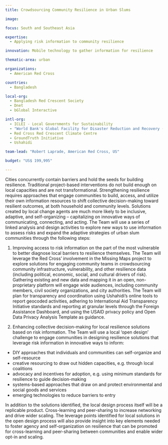 ```yaml
---
title: Crowdsourcing Community Resilience in Urban Slums

image: 

focus: South and Southeast Asia

expertise:
  - Applying risk information to community resilience

innovation: Mobile technology to gather information for resilience

thematic-area: urban

organizations:
  - American Red Cross

countries: 
  - Bangladesh

local-org: 
  - Bangladesh Red Crescent Society
  - Dnet
  - bGlobal Interactive

intl-org:
  - ICLEI - Local Governments for Sustainability
  - "World Bank's Global Facility for Disaster Reduction and Recovery (GFDRR)""
  - Red Cross Red Crescent Climate Centre
  - GroundTruth Initiative
  - Ushahidi

team-lead: "Robert Laprade, American Red Cross, US"

budget: "US$ 199,995"

---
```


Cities concurrently contain barriers and hold the seeds for building resilience. Traditional project-based interventions do not build enough on local capacities and are not transformational. Strengthening resilience requires approaches that engage communities to build, access, and utilize their own information resources to shift collective decision-making toward resilient outcomes, at both household and community levels. Solutions created by local change agents are much more likely to be inclusive, adaptive, and self-organizing – capitalizing on innovative ways of communicating, connecting, and acting. The Team will use a series of linked analysis and design activities to explore new ways to use information to assess risks and expand the adaptive strategies of urban slum communities through the following steps:

1. Improving access to risk information on the part of the most vulnerable to better diagnose local barriers to resilience themselves. The Team will leverage the Red Cross’ involvement in the Missing Maps project to explore solutions for engaging community teams in crowdsourcing community infrastructure, vulnerability, and other resilience data (including political, economic, social, and cultural drivers of risk). Gathering existing and new data and mapping it in an open, non-proprietary platform will engage wide audiences, including community members, civil society organizations, and city authorities. The Team will plan for transparency and coordination using Ushahidi’s online tools to report geocoded activities, adhering to International Aid Transparency Initiative standards and reporting at granular levels through the Foreign Assistance Dashboard, and using the USAID privacy policy and Open Data Privacy Analysis Template as guidance.

2. Enhancing collective decision-making for local resilience solutions based on risk information. The Team will use a local ‘open design’ challenge to engage communities in designing resilience solutions that leverage risk information in innovative ways to inform:

* DIY approaches that individuals and communities can self-organize and self-resource
* creative resourcing to draw out hidden capacities, e.g. through local coalitions
* advocacy and incentives for adoption, e.g. using minimum standards for resilience to guide decision-making
* systems-based approaches that draw on and protect environmental and social goods and services
* emerging technologies to reduce barriers to entry

In addition to the solutions identified, the local design process itself will be a replicable product. Cross-learning and peer-sharing to increase networking and drive wider scaling. The leverage points identified for local solutions in the open design process will also provide insight into key elements needed to foster agency and self-organization on resilience that can be promoted for cross-learning and peer-sharing between communities and enable wider opt-in and scaling.